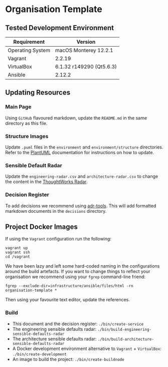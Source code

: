 # Organisation Template

## Tested Development Environment

| Requirement | Version |
|--|--|
| Operating System | macOS Monterey 12.2.1 |
| Vagrant | 2.2.19 |
| VirtualBox | 6.1.32 r149290 (Qt5.6.3) |
| Ansible | 2.12.2 |

## Updating Resources

### Main Page

Using `GitHub` flavoured markdown, update the `README.md` in the same directory as this file.

### Structure Images

Update `.puml` files in the `environment` and `environment/structure` directories. Refer to the [PlantUML](https://plantuml.com/) documentation for instructions on how to update.

### Sensible Default Radar

Update the `engineering-radar.csv` and `architecture-radar.csv` to change the content in the [ThoughtWorks Radar](https://www.thoughtworks.com/radar/byor).

### Decision Register

To add decisions we recommend using [adr-tools](https://github.com/npryce/adr-tools). This will add formatted markdown documents in the `decisions` directory.

## Project Docker Images

If using the `Vagrant` configuration run the following:

```
vagrant up
vagrant ssh
cd /vagrant
```

We have been lazy and left some hard-coded naming in the configurations around the build artefacts. If you want to change things to reflect your organisation we recommend using your `fgrep` command-line friend:

```
fgrep --exclude-dir=infrastructure/ansible/files/html -rn organisation-template *
```

Then using your favourite text editor, update the references.

### Build

* This document and the decision register: `./bin/create-service`
* The engineering sensible defaults radar: `./bin/build-engineering-sensible-defaults-radar`
* The architecture sensible defaults radar: `./bin/build-architecture-sensible-defaults-radar`
* A Docker development environment alternative to `Vagrant` + `VirtualBox`: `./bin/create-development`
* An image to build the project: `./bin/create-buildnode`
